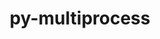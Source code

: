 ---
title: "py-multiprocess"
layout: cache
categories: [package, develop-2025-01-26]
meta: {"versions": ["0.70.12.2"], "compilers": ["gcc@=7.5.0"], "oss": ["ubuntu18.04"], "platforms": ["linux"], "targets": ["x86_64_v3"], "stacks": ["radiuss", "root"], "num_specs": 1, "num_specs_by_stack": {"root": 1, "radiuss": 1}}
spec_details: [{"hash": "juie3ddfddgco6amxoind7aa4lgt65uj", "compiler": "gcc@=7.5.0", "versions": ["0.70.12.2"], "os": "ubuntu18.04", "platform": "linux", "target": "x86_64_v3", "variants": ["build_system=python_pip"], "stacks": ["root", "radiuss"], "size": "-", "tarball": "https://binaries.spack.io/develop-2025-01-26/build_cache/linux-ubuntu18.04-x86_64_v3/gcc-7.5.0/py-multiprocess-0.70.12.2/linux-ubuntu18.04-x86_64_v3-gcc-7.5.0-py-multiprocess-0.70.12.2-juie3ddfddgco6amxoind7aa4lgt65uj.spack"}]
---